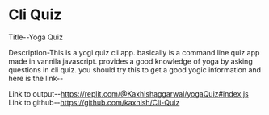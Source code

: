 # Cli Quiz
 Title--Yoga Quiz

 Description-This is a yogi quiz cli app. basically is a command line quiz app made in vannila javascript. provides a good knowledge of yoga by asking questions in cli quiz. you should try this to get a good yogic information and here is the link--

Link to output--https://replit.com/@Kaxhishaggarwal/yogaQuiz#index.js
 Link to github--https://github.com/kaxhish/Cli-Quiz

